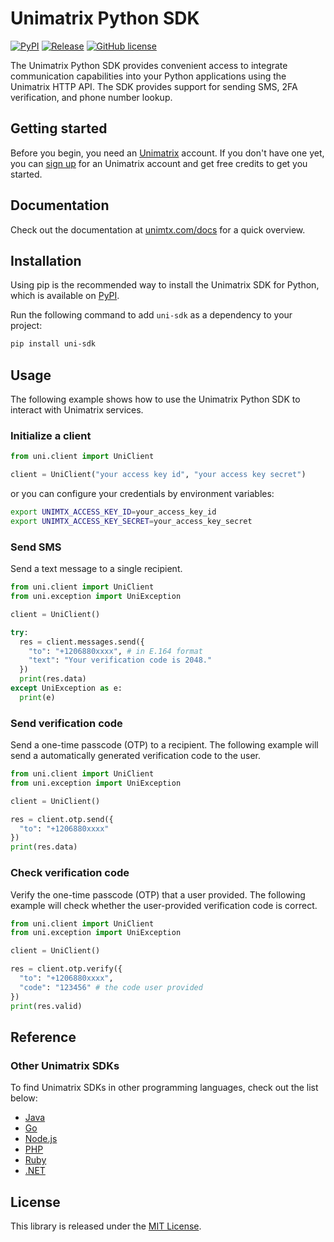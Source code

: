# Unimatrix Python SDK

[![PyPI](https://img.shields.io/pypi/v/uni-sdk.svg)](https://pypi.python.org/pypi/uni-sdk) [![Release](https://img.shields.io/github/release/unimtx/uni-python-sdk.svg)](https://github.com/unimtx/uni-python-sdk/releases/latest) [![GitHub license](https://img.shields.io/badge/license-MIT-brightgreen.svg)](https://github.com/unimtx/uni-python-sdk/blob/main/LICENSE)

The Unimatrix Python SDK provides convenient access to integrate communication capabilities into your Python applications using the Unimatrix HTTP API. The SDK provides support for sending SMS, 2FA verification, and phone number lookup.

## Getting started

Before you begin, you need an [Unimatrix](https://www.unimtx.com/) account. If you don't have one yet, you can [sign up](https://www.unimtx.com/signup?s=python.sdk.gh) for an Unimatrix account and get free credits to get you started.

## Documentation

Check out the documentation at [unimtx.com/docs](https://www.unimtx.com/docs) for a quick overview.

## Installation

Using pip is the recommended way to install the Unimatrix SDK for Python, which is available on [PyPI](https://pypi.org/project/uni-sdk/).

Run the following command to add `uni-sdk` as a dependency to your project:

```bash
pip install uni-sdk
```

## Usage

The following example shows how to use the Unimatrix Python SDK to interact with Unimatrix services.

### Initialize a client

```py
from uni.client import UniClient

client = UniClient("your access key id", "your access key secret")
```

or you can configure your credentials by environment variables:

```sh
export UNIMTX_ACCESS_KEY_ID=your_access_key_id
export UNIMTX_ACCESS_KEY_SECRET=your_access_key_secret
```

### Send SMS

Send a text message to a single recipient.

```py
from uni.client import UniClient
from uni.exception import UniException

client = UniClient()

try:
  res = client.messages.send({
    "to": "+1206880xxxx", # in E.164 format
    "text": "Your verification code is 2048."
  })
  print(res.data)
except UniException as e:
  print(e)
```

### Send verification code

Send a one-time passcode (OTP) to a recipient. The following example will send a automatically generated verification code to the user.

```py
from uni.client import UniClient
from uni.exception import UniException

client = UniClient()

res = client.otp.send({
  "to": "+1206880xxxx"
})
print(res.data)
```

### Check verification code

Verify the one-time passcode (OTP) that a user provided. The following example will check whether the user-provided verification code is correct.

```py
from uni.client import UniClient
from uni.exception import UniException

client = UniClient()

res = client.otp.verify({
  "to": "+1206880xxxx",
  "code": "123456" # the code user provided
})
print(res.valid)
```

## Reference

### Other Unimatrix SDKs

To find Unimatrix SDKs in other programming languages, check out the list below:

- [Java](https://github.com/unimtx/uni-java-sdk)
- [Go](https://github.com/unimtx/uni-go-sdk)
- [Node.js](https://github.com/unimtx/uni-node-sdk)
- [PHP](https://github.com/unimtx/uni-php-sdk)
- [Ruby](https://github.com/unimtx/uni-ruby-sdk)
- [.NET](https://github.com/unimtx/uni-dotnet-sdk)

## License

This library is released under the [MIT License](https://github.com/unimtx/uni-python-sdk/blob/main/LICENSE).
